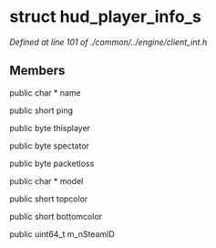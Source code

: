 # struct hud_player_info_s

*Defined at line 101 of ./common/../engine/client_int.h*

## Members

public char * name

public short ping

public byte thisplayer

public byte spectator

public byte packetloss

public char * model

public short topcolor

public short bottomcolor

public uint64_t m_nSteamID



